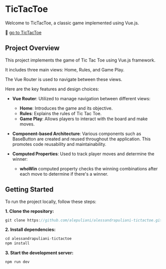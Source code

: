 # TicTacToe
Welcome to TicTacToe, a classic game implemented using Vue.js.

🔗 [go to TicTacToe](https://alepuliani.github.io/alessandrapuliani-tictactoe/)

## Project Overview
This project implements the game of Tic Tac Toe using Vue.js framework. 

It includes three main views: Home, Rules, and Game Play. 

The Vue Router is used to navigate between these views. 

Here are the key features and design choices:

- **Vue Router**: Utilized to manage navigation between different views:
  - **Home**: Introduces the game and its objective.
  - **Rules**: Explains the rules of Tic Tac Toe.
  - **Game Play**: Allows players to interact with the board and make moves.
    
- **Component-based Architecture**: Various components such as BaseButton are created and reused throughout the application. This promotes code reusability and maintainability.

- **Computed Properties**: Used to track player moves and determine the winner:
  - **whoWin** computed property checks the winning combinations after each move to determine if there's a winner.
    
## Getting Started
To run the project locally, follow these steps:

**1. Clone the repository:**
```javascript
git clone https://github.com/alepuliani/alessandrapuliani-tictactoe.git
```
**2. Install dependencies:**
```javascript
cd alessandrapuliani-tictactoe
npm install
```

**3. Start the development server:**
```javascript
npm run dev
```

